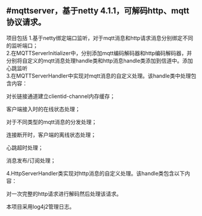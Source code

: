 
#mqttserver，基于netty 4.1.1，可解码http、mqtt协议请求。
----
项目包括
1.基于netty绑定端口监听，对于mqtt消息和http请求消息分别绑定不同的监听端口；<br>
2.在MQTTServerInitializer中，分别添加mqtt编码解码器和http编码解码器，并分别将自定义的mqtt消息处理handle类和http消息handle类添加到信道中。添加心跳监听<br>
3.在MQTTServerHandler中实现对mqtt消息的自定义处理。该handle类中处理包含内容：<br>

对长链接通道建立clientid-channel内存缓存；<br>

客户端接入时的在线状态处理；<br>

对于不同类型的mqtt消息的分发处理；<br>

连接断开时，客户端的离线状态处理；<br>

心跳超时处理；<br>

消息发布/订阅处理；<br>

4.HttpServerHandler类实现对http消息的自定义处理。该handle类包含以下内容：<br>

对一次完整的http请求进行解码然后处理该请求。<br>

本项目采用log4j2管理日志。


